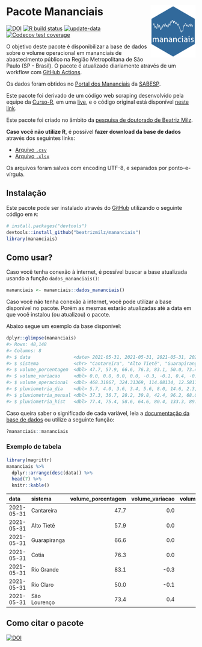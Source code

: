 
<!-- README.md is generated from README.Rmd. Please edit that file -->

# Pacote Mananciais <img src="man/figures/hexlogo.png" align="right" width = "120px"/>

<!-- badges: start -->

[![DOI](https://zenodo.org/badge/DOI/10.5281/zenodo.4733056.svg)](https://doi.org/10.5281/zenodo.4733056)
[![R build
status](https://github.com/beatrizmilz/mananciais/workflows/R-CMD-check/badge.svg)](https://github.com/beatrizmilz/mananciais/actions)
[![update-data](https://github.com/beatrizmilz/mananciais/actions/workflows/2-update_data.yaml/badge.svg)](https://github.com/beatrizmilz/mananciais/actions/workflows/2-update_data.yaml)
[![Codecov test
coverage](https://codecov.io/gh/beatrizmilz/mananciais/branch/master/graph/badge.svg)](https://codecov.io/gh/beatrizmilz/mananciais?branch=master)
<!-- badges: end -->

O objetivo deste pacote é disponibilizar a base de dados sobre o volume
operacional em mananciais de abastecimento público na Região
Metropolitana de São Paulo (SP - Brasil). O pacote é atualizado
diariamente através de um workflow com [GitHub
Actions](https://github.com/beatrizmilz/mananciais/actions).

Os dados foram obtidos no [Portal dos
Mananciais](http://mananciais.sabesp.com.br/Situacao) da
[SABESP](http://site.sabesp.com.br/site/Default.aspx).

Este pacote foi derivado de um código web scraping desenvolvido pela
equipe da [Curso-R](https://www.curso-r.com/), em uma
[live](https://youtu.be/jvZIxrMmOcQ), e o código original está
disponível [neste
link](https://github.com/curso-r/lives/blob/master/drafts/20200730_scraper_sabesp.R).

Este pacote foi criado no âmbito da [pesquisa de doutorado de Beatriz
Milz](https://beatrizmilz.github.io/tese/).

**Caso você não utilize R**, é possível **fazer download da base de
dados** através dos seguintes links:

  - [Arquivo
    `.csv`](https://github.com/beatrizmilz/mananciais/raw/master/inst/extdata/mananciais.csv)
  - [Arquivo
    `.xlsx`](https://github.com/beatrizmilz/mananciais/blob/master/inst/extdata/mananciais.xlsx?raw=true)

Os arquivos foram salvos com encoding UTF-8, e separados por
ponto-e-vírgula.

## Instalação

Este pacote pode ser instalado através do [GitHub](https://github.com/)
utilizando o seguinte código em `R`:

``` r
# install.packages("devtools")
devtools::install_github("beatrizmilz/mananciais")
library(mananciais)
```

## Como usar?

Caso você tenha conexão à internet, é possível buscar a base atualizada
usando a função `dados_mananciais()`:

``` r
mananciais <- mananciais::dados_mananciais() 
```

Caso você não tenha conexão à internet, você pode utilizar a base
disponível no pacote. Porém as mesmas estarão atualizadas até a data em
que você instalou (ou atualizou) o pacote.

Abaixo segue um exemplo da base disponível:

``` r
dplyr::glimpse(mananciais)
#> Rows: 48,148
#> Columns: 8
#> $ data                <date> 2021-05-31, 2021-05-31, 2021-05-31, 2021-05-31, 2…
#> $ sistema             <chr> "Cantareira", "Alto Tietê", "Guarapiranga", "Cotia…
#> $ volume_porcentagem  <dbl> 47.7, 57.9, 66.6, 76.3, 83.1, 50.0, 73.4, 47.7, 57…
#> $ volume_variacao     <dbl> 0.0, 0.0, 0.0, 0.0, -0.3, -0.1, 0.4, -0.2, -0.1, 0…
#> $ volume_operacional  <dbl> 468.31867, 324.31369, 114.08134, 12.58116, 93.2220…
#> $ pluviometria_dia    <dbl> 5.7, 4.0, 3.6, 3.4, 5.6, 8.0, 14.6, 2.3, 0.1, 0.0,…
#> $ pluviometria_mensal <dbl> 37.3, 36.7, 28.2, 39.8, 42.4, 96.2, 68.0, 31.6, 32…
#> $ pluviometria_hist   <dbl> 77.4, 75.4, 58.6, 64.6, 80.4, 133.3, 89.3, 77.4, 7…
```

Caso queira saber o significado de cada variável, leia a [documentação
da base de
dados](https://beatrizmilz.github.io/mananciais/reference/mananciais.html)
ou utilize a seguinte função:

``` r
?mananciais::mananciais
```

### Exemplo de tabela

``` r
library(magrittr)
mananciais %>% 
  dplyr::arrange(desc(data)) %>% 
  head(7) %>%
  knitr::kable()
```

| data       | sistema      | volume\_porcentagem | volume\_variacao | volume\_operacional | pluviometria\_dia | pluviometria\_mensal | pluviometria\_hist |
| :--------- | :----------- | ------------------: | ---------------: | ------------------: | ----------------: | -------------------: | -----------------: |
| 2021-05-31 | Cantareira   |                47.7 |              0.0 |           468.31867 |               5.7 |                 37.3 |               77.4 |
| 2021-05-31 | Alto Tietê   |                57.9 |              0.0 |           324.31369 |               4.0 |                 36.7 |               75.4 |
| 2021-05-31 | Guarapiranga |                66.6 |              0.0 |           114.08134 |               3.6 |                 28.2 |               58.6 |
| 2021-05-31 | Cotia        |                76.3 |              0.0 |            12.58116 |               3.4 |                 39.8 |               64.6 |
| 2021-05-31 | Rio Grande   |                83.1 |            \-0.3 |            93.22204 |               5.6 |                 42.4 |               80.4 |
| 2021-05-31 | Rio Claro    |                50.0 |            \-0.1 |             6.83441 |               8.0 |                 96.2 |              133.3 |
| 2021-05-31 | São Lourenço |                73.4 |              0.4 |            65.15056 |              14.6 |                 68.0 |               89.3 |

## Como citar o pacote

[![DOI](https://zenodo.org/badge/DOI/10.5281/zenodo.4733056.svg)](https://doi.org/10.5281/zenodo.4733056)
